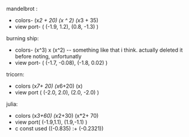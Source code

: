 mandelbrot :
  - colors- (x*2 + 20) (x ^ 2) (x*3 + 35)
  - view port- ( (-1.9, 1.2), (0.8, -1.3) )

burning ship:
  - colors- (x^3) x (x^2) -- something like that i think. actually deleted it before noting, unfortunatly
  - view port- ( (-1.7, -0.08), (-1.8, 0.02) )

tricorn:
  - colors (x*7+ 20) (x*6+20) (x)
  - view port ( (-2.0, 2.0), (2.0, -2.0) )

julia:
  - colors (x*3+60) (x*2+30) (x*2+ 70)
  - view port( (-1.9,1.1), (1.9,-1.1) )
  - c const used ((-0.835) :+ (-0.2321))